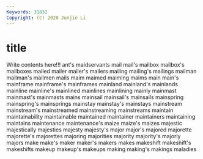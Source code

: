 ```yaml
---
Keywords: 31832
Copyright: (C) 2020 Junjie Li
---
```


# title

Write contents here!!!
ant's 
maidservants
mail 
mail's 
mailbox 
mailbox's 
mailboxes 
mailed 
mailer 
mailer's 
mailers 
mailing
mailing's 
mailings 
mailman 
mailman's 
mailmen 
mails 
maim 
maimed 
maiming 
maims
main 
main's 
mainframe 
mainframe's 
mainframes 
mainland 
mainland's 
mainlands 
mainline 
mainline's
mainlined 
mainlines 
mainlining 
mainly 
mainmast 
mainmast's 
mainmasts 
mains 
mainsail 
mainsail's
mainsails 
mainspring 
mainspring's 
mainsprings 
mainstay 
mainstay's 
mainstays 
mainstream 
mainstream's 
mainstreamed
mainstreaming 
mainstreams 
maintain 
maintainability 
maintainable 
maintained 
maintainer 
maintainers 
maintaining 
maintains
maintenance 
maintenance's 
maize 
maize's 
maizes 
majestic 
majestically 
majesties 
majesty 
majesty's
major 
major's 
majored 
majorette 
majorette's 
majorettes 
majoring 
majorities 
majority 
majority's
majorly 
majors 
make 
make's 
maker 
maker's 
makers 
makes 
makeshift 
makeshift's
makeshifts 
makeup 
makeup's 
makeups 
making 
making's 
makings 
maladies 
